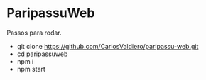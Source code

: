 # ParipassuWeb

Passos para rodar.
  - git clone https://github.com/CarlosValdiero/paripassu-web.git
  - cd paripassuweb
  - npm i
  - npm start 
